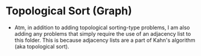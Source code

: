 # Topological Sort (Graph)

- Atm, in addition to adding topological sorting-type problems, I am also adding any problems that simply require the use of an adjacency list to this folder. This is because adjacency lists are a part of Kahn's algorithm (aka topological sort).
